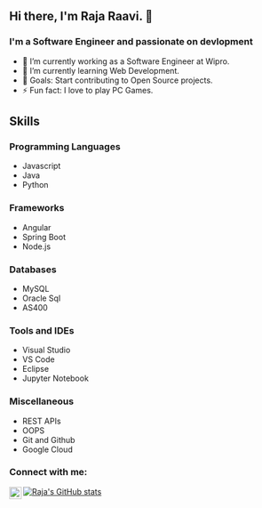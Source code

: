 ## Hi there, I'm Raja Raavi. 👋

### I'm a Software Engineer and passionate on devlopment 
- 🔭 I’m currently working as a Software Engineer at Wipro.
- 🌱 I’m currently learning Web Development.
- 🥅 Goals: Start contributing to Open Source projects.
- ⚡ Fun fact: I love to play PC Games.

## Skills
### Programming Languages
* Javascript
* Java
* Python

### Frameworks
* Angular
* Spring Boot
* Node.js

### Databases
* MySQL
* Oracle Sql
* AS400
  
### Tools and IDEs
* Visual Studio
* VS Code
* Eclipse
* Jupyter Notebook
### Miscellaneous
* REST APIs
* OOPS
* Git and Github
* Google Cloud

### Connect with me:

[<img align="left" alt="kiranvaddi | LinkedIn" width="22px" src="https://cdn.jsdelivr.net/npm/simple-icons@v3/icons/linkedin.svg" />][linkedin]

[![Raja's GitHub stats](https://github-readme-stats.vercel.app/api?username=raja-raavi)](https://github.com/raja-raavi-readme-stats)


[linkedin]: https://www.linkedin.com/in/raja-raavi-882537253/
